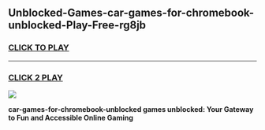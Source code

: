
## Unblocked-Games-car-games-for-chromebook-unblocked-Play-Free-rg8jb
<h3>
<a href="https://premium76.site?title=car-games-for-chromebook-unblocked&ref=19M">CLICK TO PLAY</a></h3>
<hr>

<h3>
<a href="https://premium76.site?title=car-games-for-chromebook-unblocked&ref=19M">CLICK 2 PLAY</a>
  
</h3>

<a href="https://premium76.site?title=car-games-for-chromebook-unblocked&ref=19M"><img src="https://clearcache.store/games.png"></a>


**car-games-for-chromebook-unblocked games unblocked: Your Gateway to Fun and Accessible Online Gaming**
